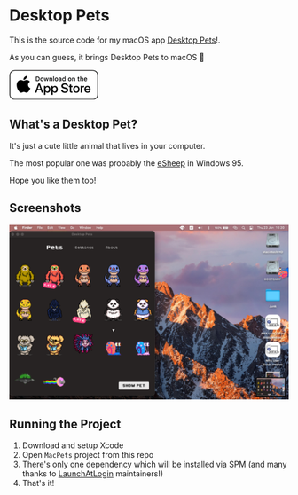 # Desktop Pets

This is the source code for my macOS app [Desktop Pets](https://apps.apple.com/app/desktop-pets/id1575542220)!.

As you can guess, it brings Desktop Pets to macOS 🚀

[![Get it on the App Store](Gallery/appstore_badge.png)](https://apps.apple.com/app/desktop-pets/id1575542220)

## What's a Desktop Pet?

It's just a cute little animal that lives in your computer.

The most popular one was probably the [eSheep](https://github.com/Adrianotiger/desktopPet) in Windows 95.

Hope you like them too!

## Screenshots

![Screenshot of my mac running the app](Gallery/2.png)

## Running the Project

1. Download and setup Xcode
1. Open `MacPets` project from this repo
1. There's only one dependency which will be installed via SPM (and many thanks to [LaunchAtLogin](https://github.com/sindresorhus/LaunchAtLogin) maintainers!)
1. That's it!
